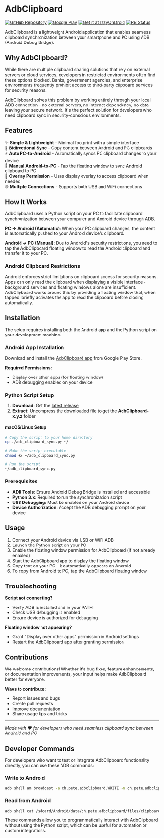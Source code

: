 # AdbClipboard

[![GitHub Repository](https://img.shields.io/badge/GitHub-AdbClipboard-blue?logo=github)](https://github.com/PRosenb/AdbClipboard)
[![Google Play](https://img.shields.io/badge/Google%20Play-Download-green?logo=googleplay)](https://play.google.com/store/apps/details?id=ch.pete.adbclipboard)
[![Get it at IzzyOnDroid](https://img.shields.io/endpoint?url=https://apt.izzysoft.de/fdroid/api/v1/shield/ch.pete.adbclipboard)](https://apt.izzysoft.de/packages/ch.pete.adbclipboard)
[<img src="https://shields.rbtlog.dev/simple/ch.pete.adbclipboard" alt="RB Status">](https://shields.rbtlog.dev/ch.pete.adbclipboard)

AdbClipboard is a lightweight Android application that enables seamless clipboard synchronization
between your smartphone and PC using ADB (Android Debug Bridge).

## Why AdbClipboard?

While there are multiple clipboard sharing solutions that rely on external servers or cloud
services, developers in restricted environments often find these options blocked. Banks, government
agencies, and enterprise environments frequently prohibit access to third-party clipboard services
for security reasons.

AdbClipboard solves this problem by working entirely through your local ADB connection - no external
servers, no internet dependency, no data leaving your secure network. It's the perfect solution for
developers who need clipboard sync in security-conscious environments.

## Features

✨ **Simple & Lightweight** - Minimal footprint with a simple interface  
🔄 **Bidirectional Sync** - Copy content between Android and PC clipboards  
⚡ **Auto PC-to-Android** - Automatically syncs PC clipboard changes to your device  
🎯 **Manual Android-to-PC** - Tap the floating window to sync Android clipboard to PC  
📱 **Overlay Permission** - Uses display overlay to access clipboard when needed  
🌐 **Multiple Connections** - Supports both USB and WiFi connections

## How It Works

AdbClipboard uses a Python script on your PC to facilitate clipboard synchronization between your
computer and Android device through ADB.

**PC → Android (Automatic)**: When your PC clipboard changes, the content is automatically pushed to
your Android device's clipboard.

**Android → PC (Manual)**: Due to Android's security restrictions, you need to tap the AdbClipboard
floating window to read the Android clipboard and transfer it to your PC.

### Android Clipboard Restrictions

Android enforces strict limitations on clipboard access for security reasons. Apps can only read the
clipboard when displaying a visible interface - background services and floating windows alone are
insufficient. AdbClipboard works around this by providing a floating window that, when tapped,
briefly activates the app to read the clipboard before closing automatically.

## Installation

The setup requires installing both the Android app and the Python script on your development
machine.

### Android App Installation

Download and install
the [AdbClipboard app](https://play.google.com/store/apps/details?id=ch.pete.adbclipboard) from
Google Play Store.

**Required Permissions:**

- Display over other apps (for floating window)
- ADB debugging enabled on your device

### Python Script Setup

1. **Download**: Get the [latest release](https://github.com/PRosenb/AdbClipboard/releases/latest)
2. **Extract**: Uncompress the downloaded file to get the **AdbClipboard-x.y.z** folder

#### macOS/Linux Setup

```bash
# Copy the script to your home directory
cp ./adb_clipboard_sync.py ~/

# Make the script executable
chmod +x ~/adb_clipboard_sync.py

# Run the script
~/adb_clipboard_sync.py
```

### Prerequisites

- **ADB Tools**: Ensure Android Debug Bridge is installed and accessible
- **Python 3.x**: Required to run the synchronization script
- **USB Debugging**: Must be enabled on your Android device
- **Device Authorization**: Accept the ADB debugging prompt on your device

## Usage

1. Connect your Android device via USB or WiFi ADB
2. Launch the Python script on your PC
3. Enable the floating window permission for AdbClipboard (if not already enabled)
4. Start the AdbClipboard app to display the floating window
5. Copy text on your PC - it automatically appears on Android
6. To copy from Android to PC, tap the AdbClipboard floating window

## Troubleshooting

**Script not connecting?**

- Verify ADB is installed and in your PATH
- Check USB debugging is enabled
- Ensure device is authorized for debugging

**Floating window not appearing?**

- Grant "Display over other apps" permission in Android settings
- Restart the AdbClipboard app after granting permission

## Contributions

We welcome contributions! Whether it's bug fixes, feature enhancements, or documentation
improvements, your input helps make AdbClipboard better for everyone.

**Ways to contribute:**

- Report issues and bugs
- Create pull requests
- Improve documentation
- Share usage tips and tricks

---

*Made with ❤️ for developers who need seamless clipboard sync between Android and PC*

## Developer Commands

For developers who want to test or integrate AdbClipboard functionality directly, you can use these
ADB commands:

### Write to Android

```bash
adb shell am broadcast -a ch.pete.adbclipboard.WRITE -n ch.pete.adbclipboard/.WriteReceiver -e text "Text for the clipboard"
```

### Read from Android

```bash
adb shell cat /sdcard/Android/data/ch.pete.adbclipboard/files/clipboard.txt
```

These commands allow you to programmatically interact with AdbClipboard without using the Python
script, which can be useful for automation or custom integrations.
